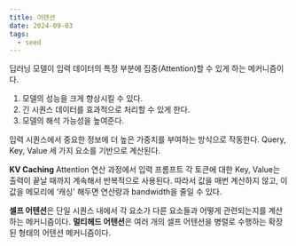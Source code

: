 ```yaml
---
title: 어텐션
date: 2024-09-03
tags:
  - seed
---
```


딥러닝 모델이 입력 데이터의 특정 부분에 집중(Attention)할 수 있게 하는 메커니즘이다.

1. 모델의 성능을 크게 향상시킬 수 있다.
2. 긴 시퀀스 데이터를 효과적으로 처리할 수 있게 한다.
3. 모델의 해석 가능성을 높여준다.

입력 시퀀스에서 중요한 정보에 더 높은 가중치를 부여하는 방식으로 작동한다.
Query, Key, Value 세 가지 요소를 기반으로 계산된다.

**KV Caching**
Attention 연산 과정에서 입력 프롬프트 각 토큰에 대한 Key, Value는 출력이 끝날 때까지 계속해서 반복적으로 사용된다. 따라서 값을 매번 계산하지 않고, 이 값을 메모리에 ‘캐싱' 해두면 연산량과 bandwidth을 줄일 수 있다.

**셀프 어텐션**은 단일 시퀀스 내에서 각 요소가 다른 요소들과 어떻게 관련되는지를 계산하는 메커니즘이다.
**멀티헤드 어텐션**은 여러 개의 셀프 어텐션을 병렬로 수행하는 확장된 형태의 어텐션 메커니즘이다.
